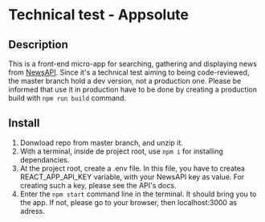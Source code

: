 # Technical test - Appsolute

## Description

This is a front-end micro-app for searching, gathering and displaying news from [NewsAPI](https://newsapi.org/). Since it's a technical test aiming to being code-reviewed, the master branch hold a dev version, not a production one.
Please be informed that use it in production have to be done by creating a production build with `npm run build` command.

## Install

1.  Donwload repo from master branch, and unzip it.
2.  With a terminal, inside de project root, use `npm i` for installing dependancies.
3.  At the project root, create a .env file. In this file, you have to createa REACT_APP_API_KEY variable, with your NewsAPI key as value. For creating such a key, please see the API's docs.
4.  Enter the `npm start` command line in the terminal. It should bring you to the app. If not, please go to your browser, then localhost:3000 as adress.
